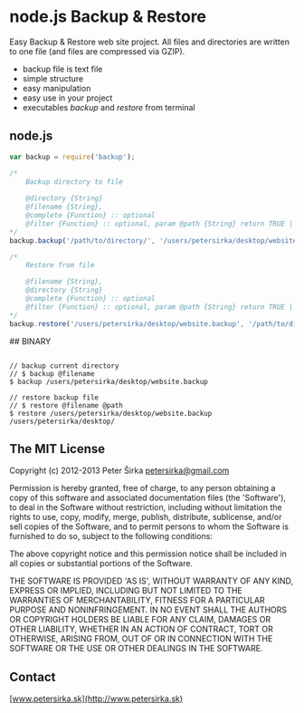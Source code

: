 node.js Backup & Restore
========================

Easy Backup & Restore web site project. All files and directories are written to one file (and files are compressed via GZIP).

- backup file is text file
- simple structure
- easy manipulation
- easy use in your project
- executables _backup_ and _restore_ from terminal

## node.js

```js
var backup = require('backup');

/*
	Backup directory to file
	
	@directory {String}
	@filename {String},
	@complete {Function} :: optional
	@filter {Function} :: optional, param @path {String} return TRUE | FALSE, if FALSE file or directory will skipped
*/
backup.backup('/path/to/directory/', '/users/petersirka/desktop/website.backup');

/*
	Restore from file

	@filename {String},
	@directory {String}
	@complete {Function} :: optional
	@filter {Function} :: optional, param @path {String} return TRUE | FALSE, if FALSE file or directory will skipped
*/
backup.restore('/users/petersirka/desktop/website.backup', '/path/to/directory/');

```

## BINARY

```

// backup current directory
// $ backup @filename
$ backup /users/petersirka/desktop/website.backup

// restore backup file
// $ restore @filename @path
$ restore /users/petersirka/desktop/website.backup /users/petersirka/desktop/

```


## The MIT License

Copyright (c) 2012-2013 Peter Širka <petersirka@gmail.com>

Permission is hereby granted, free of charge, to any person obtaining a copy of this software and associated documentation files (the 'Software'), to deal in the Software without restriction, including without limitation the rights to use, copy, modify, merge, publish, distribute, sublicense, and/or sell copies of the Software, and to permit persons to whom the Software is furnished to do so, subject to the following conditions:

The above copyright notice and this permission notice shall be included in all copies or substantial portions of the Software.

THE SOFTWARE IS PROVIDED 'AS IS', WITHOUT WARRANTY OF ANY KIND, EXPRESS OR IMPLIED, INCLUDING BUT NOT LIMITED TO THE WARRANTIES OF MERCHANTABILITY, FITNESS FOR A PARTICULAR PURPOSE AND NONINFRINGEMENT. IN NO EVENT SHALL THE AUTHORS OR COPYRIGHT HOLDERS BE LIABLE FOR ANY CLAIM, DAMAGES OR OTHER LIABILITY, WHETHER IN AN ACTION OF CONTRACT, TORT OR OTHERWISE, ARISING FROM, OUT OF OR IN CONNECTION WITH THE SOFTWARE OR THE USE OR OTHER DEALINGS IN THE SOFTWARE.

## Contact

[www.petersirka.sk](http://www.petersirka.sk)